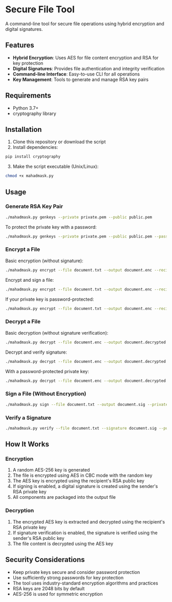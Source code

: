 # Secure File Tool

A command-line tool for secure file operations using hybrid encryption and digital signatures.

## Features

- **Hybrid Encryption**: Uses AES for file content encryption and RSA for key protection
- **Digital Signatures**: Provides file authentication and integrity verification
- **Command-line Interface**: Easy-to-use CLI for all operations
- **Key Management**: Tools to generate and manage RSA key pairs

## Requirements

- Python 3.7+
- cryptography library

## Installation

1. Clone this repository or download the script
2. Install dependencies:

```bash
pip install cryptography
```

3. Make the script executable (Unix/Linux):

```bash
chmod +x mahadmask.py
```

## Usage

### Generate RSA Key Pair

```bash
./mahadmask.py genkeys --private private.pem --public public.pem
```

To protect the private key with a password:

```bash
./mahadmask.py genkeys --private private.pem --public public.pem --password your_secure_password
```

### Encrypt a File

Basic encryption (without signature):

```bash
./mahadmask.py encrypt --file document.txt --output document.enc --recipient-key recipient_public.pem
```

Encrypt and sign a file:

```bash
./mahadmask.py encrypt --file document.txt --output document.enc --recipient-key recipient_public.pem --sign --private-key sender_private.pem
```

If your private key is password-protected:

```bash
./mahadmask.py encrypt --file document.txt --output document.enc --recipient-key recipient_public.pem --sign --private-key sender_private.pem --key-password your_password
```

### Decrypt a File

Basic decryption (without signature verification):

```bash
./mahadmask.py decrypt --file document.enc --output document.decrypted --private-key recipient_private.pem
```

Decrypt and verify signature:

```bash
./mahadmask.py decrypt --file document.enc --output document.decrypted --private-key recipient_private.pem --verify --sender-key sender_public.pem
```

With a password-protected private key:

```bash
./mahadmask.py decrypt --file document.enc --output document.decrypted --private-key recipient_private.pem --key-password your_password
```

### Sign a File (Without Encryption)

```bash
./mahadmask.py sign --file document.txt --output document.sig --private-key sender_private.pem
```

### Verify a Signature

```bash
./mahadmask.py verify --file document.txt --signature document.sig --public-key sender_public.pem
```

## How It Works

### Encryption

1. A random AES-256 key is generated
2. The file is encrypted using AES in CBC mode with the random key
3. The AES key is encrypted using the recipient's RSA public key
4. If signing is enabled, a digital signature is created using the sender's RSA private key
5. All components are packaged into the output file

### Decryption

1. The encrypted AES key is extracted and decrypted using the recipient's RSA private key
2. If signature verification is enabled, the signature is verified using the sender's RSA public key
3. The file content is decrypted using the AES key

## Security Considerations

- Keep private keys secure and consider password protection
- Use sufficiently strong passwords for key protection
- The tool uses industry-standard encryption algorithms and practices
- RSA keys are 2048 bits by default
- AES-256 is used for symmetric encryption